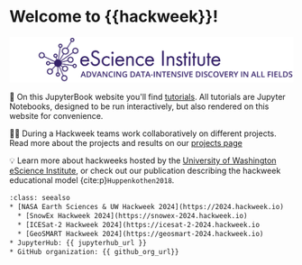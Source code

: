# Welcome to {{hackweek}}!

![banner](img/banner.png)


📖 On this JupyterBook website you'll find [tutorials](tutorials/index). All tutorials are Jupyter Notebooks, designed to be run interactively, but also rendered on this website for convenience.

👩‍💻 During a Hackweek teams work collaboratively on different projects. Read more about the projects and results on our [projects page](projects/list_of_projects)

💡 Learn more about hackweeks hosted by the [University of Washington eScience Institute](https://uwhackweek.github.io/hackweeks-as-a-service/intro.html), or check out our publication describing the hackweek educational model {cite:p}`Huppenkothen2018`.

```{admonition} Quick links for the event
:class: seealso
* [NASA Earth Sciences & UW Hackweek 2024](https://2024.hackweek.io)
  * [SnowEx Hackweek 2024](https://snowex-2024.hackweek.io)
  * [ICESat-2 Hackweek 2024](https://icesat-2-2024.hackweek.io
  * [GeoSMART Hackweek 2024](https://geosmart-2024.hackweek.io)
* JupyterHub: {{ jupyterhub_url }}
* GitHub organization: {{ github_org_url}}
```
